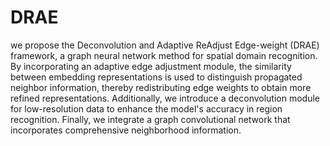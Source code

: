 # DRAE
we propose the Deconvolution and Adaptive ReAdjust Edge-weight (DRAE) framework, a graph neural network method for spatial domain recognition. By incorporating an adaptive edge adjustment module, the similarity between embedding representations is used to distinguish propagated neighbor information, thereby redistributing edge weights to obtain more refined representations. Additionally, we introduce a deconvolution module for low-resolution data to enhance the model's accuracy in region recognition. Finally, we integrate a graph convolutional network that incorporates comprehensive neighborhood information. 
